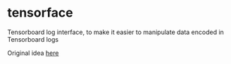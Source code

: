 # tensorface

Tensorboard log interface, to make it easier to manipulate data encoded in Tensorboard logs

Original idea [here](https://stackoverflow.com/questions/41074688/how-do-you-read-tensorboard-files-programmatically)